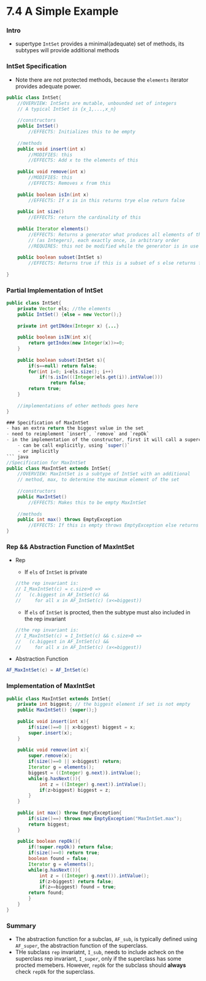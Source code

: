 7.4 A Simple Example
===

### Intro
- supertype `IntSet` provides a minimal(adequate) set of methods, its subtypes will provide additional methods

### IntSet Specification
- Note there are not protected methods, because the `elements` iterator provides adequate power.

``` java
public class IntSet{
	//OVERVIEW: IntSets are mutable, unbounded set of integers
	// A typical IntSet is {x_1,...,x_n}
	
	//constructors
	public IntSet()
		//EFFECTS: Initializes this to be empty
	
	//methods
	public void insert(int x)
		//MODIFIES: this
		//EFFECTS: Add x to the elements of this
		
	public void remove(int x)
		//MODIFIES: this
		//EFFECTS: Removes x from this
		
	public boolean isIn(int x)
		//EFFECTS: If x is in this returns trye else return false
		
	public int size()
		//EFFECTS: return the cardinality of this
		
	public Iterator elements()
		//EFFECTS: Returns a generator what produces all elements of this
		// (as Integers), each exactly once, in arbitrary order
		//REQUIRES: this not be modified while the generator is in use
		
	public boolean subset(IntSet s)
		//EFFECTS: Returns true if this is a subset of s else returns false
		
}
```

### Partial Implementation of IntSet
``` java
public class IntSet{
	private Vector els; //the elements
	public IntSet() {else = new Vector();}
	
	private int getINdex(Integer x) {...}
	
	public boolean isIN(int x){
		return getIndex(new Integer(x))>=0;
	}
	
	public boolean subset(IntSet s){
		if(s==null) return false;
		for(int i=0; i<els.size(); i++)
			if(!s.isIn(((Integer)els.get(i)).intValue()))
				return false;
		return true;			
	}
		
	//implementations of other methods goes here
}

### Specification of MaxIntSet
- has an extra return the biggest value in the set
- need to reimplement `insert`, `remove` and `repOk`
- in the implementation of the constructor, first it will call a superclass constructor to `initialize` the superclass instance variables
	- can be call explicitly, using `super()`
	- or implicitly
``` java
//Specification for MaxIntSet
public class MaxIntSet extends IntSet{
	//OVERVIEW: MaxIntSet is a subtype of IntSet with an additional 
	// method, max, to determine the maximum element of the set
	
	//constructors
	public MaxIntSet()
		//EFFECTS: Makes this to be empty MaxIntSet
	
	//methods
	public int max() throws EmptyException
		//EFFECTS: If this is empty throws EmptyException else returns the largest element of this
}
```

### Rep && Abstraction Function of MaxIntSet 
- Rep
	- If `els` of `IntSet` is private
	``` java
	//the rep invariant is:
	// I_MaxIntSet(c) = c.size>0 =>
	//   (c.biggest in AF_IntSet(c) &&
	// 	   for all x in AF_IntSet(c) (x<=biggest))
	```
	- If `els` of `IntSet` is procted, then the subtype must also included in the rep invariant
	``` java
	//the rep invariant is:
	// I_MaxIntSet(c) = I_IntSet(c) && c.size>0 =>
	//   (c.biggest in AF_IntSet(c) &&
	// 	   for all x in AF_IntSet(c) (x<=biggest))
	```

- Abstraction Function
``` java
AF_MaxIntSet(c) = AF_IntSet(c)
```
### Implementation of MaxIntSet
``` java
public class MaxIntSet extends IntSet{
	private int biggest; // the biggest element if set is not empty
	public MaxIntSet() {super();}
	
	public void insert(int x){
		if(size()==0 || x>biggest) biggest = x;
		super.insert(x);
	}
	
	public void remove(int x){
		super.remove(x);
		if(size()==0 || x<biggest) return;
		Iterator g = elements();
		biggest = ((Integer) g.next)).intValue();
		while(g.hasNext()){
			int z = ((Integer) g.next)).intValue();
			if(z>biggest) biggest = z;
		}
	}
	
	public int max() throw EmptyException{
		if(size()==) throws new EmptyException("MaxIntSet.max");
		return biggest;
	}
	
	public boolean repOk(){
		if(!super.repOk)) return false;
		if(size()==0) return true;
		boolean found = false;
		Iterator g = elements();
		while(g.hasNext()){
			int z = ((Integer) g.next()).intValue();
			if(z>biggest) return false;
			if(z==biggest) found = true;
		return found;
		}
	}
}
```

### Summary
- The abstraction function for a subclas, `AF_sub`, is typically defined using `AF_super`, the abstraction function of the superclass.
- THe subclass `rep` invariatnt, `I_sub`, needs to include acheck on the superclass rep invariant, `I_super`, only if the superclass has some procted memebers. However, `repOk` for the subclass should **always** check `repOk` for the superclass.